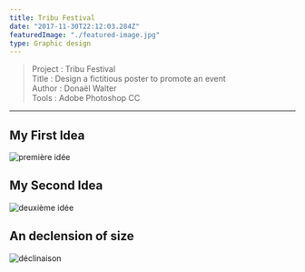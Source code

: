 ```yaml
---
title: Tribu Festival
date: "2017-11-30T22:12:03.284Z"
featuredImage: "./featured-image.jpg"
type: Graphic design
---
```

>Project : Tribu Festival <br>
>Title : Design a fictitious poster to promote an event <br>
>Author : Donaël Walter<br>
>Tools : Adobe Photoshop CC
----------------------------------------------------------

## My First Idea
![première idée](https://mir-s3-cdn-cf.behance.net/project_modules/fs/bf9c8d59397097.5a205af0ba5a7.png)
## My Second Idea
![deuxième idée](https://mir-s3-cdn-cf.behance.net/project_modules/fs/d9943b59397097.5a205af0baad4.png)
## An declension of size
![déclinaison](https://mir-s3-cdn-cf.behance.net/project_modules/fs/21452c59397097.5a205af0bafc5.png)

